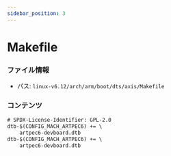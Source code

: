 ```yaml
---
sidebar_position: 3
---
```

# Makefile

### ファイル情報

- パス: `linux-v6.12/arch/arm/boot/dts/axis/Makefile`

### コンテンツ

```txt
# SPDX-License-Identifier: GPL-2.0
dtb-$(CONFIG_MACH_ARTPEC6) += \
	artpec6-devboard.dtb
dtb-$(CONFIG_MACH_ARTPEC6) += \
	artpec6-devboard.dtb

```
